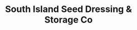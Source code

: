 ---
title: "South Island Seed Dressing & Storage Co"
url: /ashburton/south-island-seed-dressing-und-storage-co/
shop: Landwirtschaftlich
---
